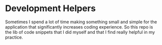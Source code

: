 # Development Helpers

Sometimes I spend a lot of time making something small and simple for the application that significantly increases coding experience. So this repo is the lib of code snippets that I did myself and that I find really helpful in my practice.
